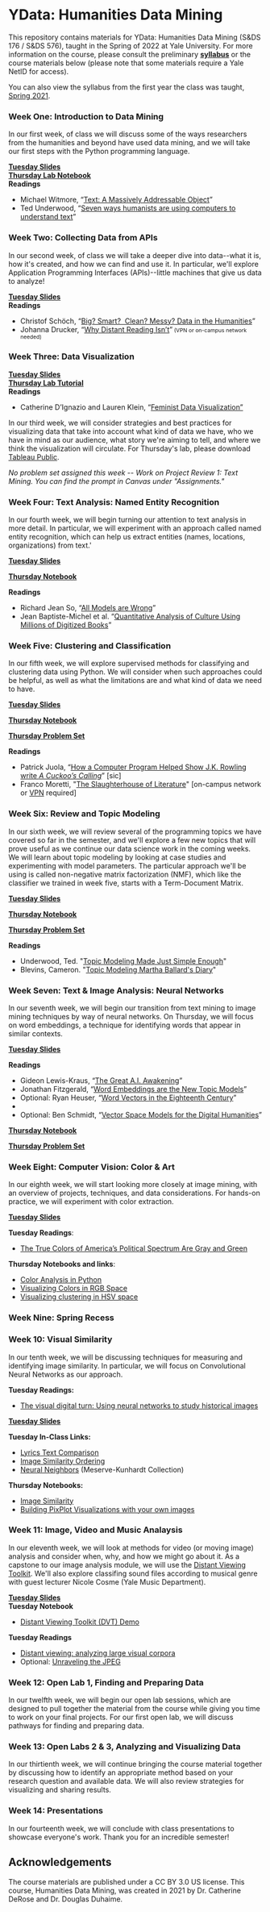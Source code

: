 # YData: Humanities Data Mining

This repository contains materials for YData: Humanities Data Mining (S&DS 176 / S&DS 576), taught in the Spring of 2022 at Yale University. For more information on the course, please consult the preliminary  [**syllabus**](https://github.com/YaleDHLab/humanities-data-mining/blob/master/YDATA-HumanitiesDataMiningSpring2022.pdf) or the course materials below (please note that some materials require a Yale NetID for access).

You can also view the syllabus from the first year the class was taught, [Spring 2021](https://github.com/YaleDHLab/humanities-data-mining/blob/master/Spring-2021.md).

### Week One: Introduction to Data Mining

In our first week, of class we will discuss some of the ways researchers from the humanities and beyond have used data mining, and we will take our first steps with the Python programming language.

[**Tuesday Slides**](https://docs.google.com/presentation/d/1kIM6ts5PnacRHk0YdGWvMY4ecgSnrTD32cdMUjjU2Hk/edit?usp=sharing)<br/>
[**Thursday Lab Notebook**](https://colab.research.google.com/drive/1ynzXjh0hKbdJIj0LtQuPFn-SaCWY3rPi?usp=sharing)<br/>
**Readings**<br/>
* Michael Witmore, “[Text: A Massively Addressable Object](https://dhdebates.gc.cuny.edu/read/untitled-88c11800-9446-469b-a3be-3fdb36bfbd1e/section/402e7e9a-359b-4b11-8386-a1b48e40425a)”
* Ted Underwood, “[Seven ways humanists are using computers to understand text](https://tedunderwood.com/2015/06/04/seven-ways-humanists-are-using-computers-to-understand-text/)”

### Week Two: Collecting Data from APIs

In our second week, of class we will take a deeper dive into data--what it is, how it's created, and how we can find and use it. In particular, we'll explore Application Programming Interfaces (APIs)--little machines that give us data to analyze!

[**Tuesday Slides**](https://docs.google.com/presentation/d/1nqA0TBXOnypuXMFtO4x6huMVGFabx41VT9Bd62fmT2s/edit?usp=sharing)<br/>
**Readings**<br/>
* Christof Schöch, &ldquo;<a class="inline_disabled" href="http://journalofdigitalhumanities.org/2-3/big-smart-clean-messy-data-in-the-humanities/" target="_blank" rel="noopener noreferrer">Big? Smart?&nbsp; Clean? Messy? Data in the Humanities</a>&rdquo;
* Johanna Drucker, &ldquo;<a class="inline_disabled" href="https://www.cambridge.org/core/services/aop-cambridge-core/content/view/757C1225CFDCF629FC2895C76DD747B0/S0030812900116098a.pdf/why-distant-reading-isnt.pdf" target="_blank" rel="noopener noreferrer">Why Distant Reading Isn&rsquo;t</a>&rdquo;<span style="font-size: 8pt;"> (VPN or on-campus network needed)</span>


### Week Three: Data Visualization

[**Tuesday Slides**](https://docs.google.com/presentation/d/17pd5CL-bfPI5da3igAc8fDlLh2KDbdynATUK-G1OQtg/edit?usp=sharing)<br/>
[**Thursday Lab Tutorial**](https://github.com/YaleDHLab/humanities-data-mining/blob/master/workshop-materials/tableau-workshop/README.md)<br/>
**Readings**<br/>
* Catherine D’Ignazio and Lauren Klein, “<a href="http://www.kanarinka.com/wp-content/uploads/2015/07/IEEE_Feminist_Data_Visualization.pdf">Feminist Data Visualization”</a>

In our third week, we will consider strategies and best practices for visualizing data that take into account what kind of data we have, who we have in mind as our audience, what story we're aiming to tell, and where we think the visualization will circulate. For Thursday's lab, please download [Tableau Public](https://public.tableau.com/en-us/s/).

<i>No problem set assigned this week -- Work on Project Review 1: Text Mining. You can find the prompt in Canvas under "Assignments."</i>

### Week Four: Text Analysis: Named Entity Recognition

In our fourth week, we will begin turning our attention to text analysis in more detail. In particular, we will experiment with an approach called named entity recognition, which can help us extract entities (names, locations, organizations) from text.'

**[Tuesday Slides](https://docs.google.com/presentation/d/1H_A8Swrl0uUgelx5DQKvuTJ_WL2EB_j7I54xMuqmf8o/edit?usp=sharing)**

**[Thursday Notebook](https://colab.research.google.com/drive/1qR2jj3gkol-LG_jXDS3lqCD3FbmcQM8r?usp=sharing)**


**Readings**<br/>
<ul>
    <li>Richard Jean So, &ldquo;<a class="inline_disabled" href="https://www.cambridge.org/core/journals/pmla/article/all-models-are-wrong/0AFE2CEA7F036769916EC819BFCD8E6E#" target="_blank" rel="noopener">All Models are Wrong</a>&rdquo;</li>
    <li>Jean Baptiste-Michel et al. &ldquo;<a class="inline_disabled" href="https://www.science.org/doi/10.1126/science.1199644" target="_blank" rel="noopener">Quantitative Analysis of Culture Using Millions of Digitized Books</a>&rdquo;</li>
</ul>

### Week Five: Clustering and Classification

In our fifth week, we will explore supervised methods for classifying and clustering data using Python. We will consider when such approaches could be helpful, as well as what the limitations are and what kind of data we need to have.

**[Tuesday Slides](https://docs.google.com/presentation/d/1--xcVylX4KPdiLe3j3-6tqkGg5dxmtc8cMZdEeeUKcw/edit?usp=sharing)**

**[Thursday Notebook](https://colab.research.google.com/drive/1evZDURv8s7-TGNsS24kQLJVkWRnzFtGp?usp=sharing)**

**[Thursday Problem Set](https://colab.research.google.com/drive/1uxEknnJQNivRiJhEh67MxQfZCNtsiAxh?usp=sharing)**

**Readings**<br/>
<ul>
    <li>Patrick Juola, &ldquo;<a class="inline_disabled" href="https://www.scientificamerican.com/article/how-a-computer-program-helped-show-jk-rowling-write-a-cuckoos-calling/" target="_blank" rel="noopener">How a Computer Program Helped Show J.K. Rowling write <em>A Cuckoo&rsquo;s Calling</em></a>&rdquo; [sic]</li>
    <li>Franco Moretti, "<a class="inline_disabled" href="https://muse.jhu.edu/article/22852" target="_blank" rel="noopener">The Slaughterhouse of Literature</a>" [on-campus network or <a class="inline_disabled" href="https://ask.library.yale.edu/faq/174875" target="_blank" rel="noopener">VPN</a> required]</li>
</ul>

### Week Six: Review and Topic Modeling 

In our sixth week, we will review several of the programming topics we have covered so far in the semester, and we'll explore a few new topics that will prove useful as we continue our data science work in the coming weeks. We will learn about topic modeling by looking at case studies and experimenting with model parameters. The particular approach we'll be using is called non-negative matrix factorization (NMF), which like the classifier we trained in week five, starts with a Term-Document Matrix.

**[Tuesday Slides](https://docs.google.com/presentation/d/18aMawTOqBQxSXrfN2V13ZCgK-1Ccw7M8G0148HOTMaM/edit?usp=sharing)**

**[Thursday Notebook](https://colab.research.google.com/drive/1Bk5Dat9vySfx3YeFYGn5Ydx1ChN5eQdr?usp=sharing)**

**[Thursday Problem Set](https://colab.research.google.com/drive/1R_t_s3DKlo2nTa-yW7DfvPc9UloBGfo_?usp=sharing)**

**Readings**<br/>
<ul>
    <li>Underwood, Ted. "<a class="inline_disabled" href="https://tedunderwood.com/2012/04/07/topic-modeling-made-just-simple-enough/" target="_blank" rel="noopener">Topic Modeling Made Just Simple Enough</a>"</li>
    <li>Blevins, Cameron. "<a class="inline_disabled" href="https://www.cameronblevins.org/posts/topic-modeling-martha-ballards-diary/" target="_blank" rel="noopener">Topic Modeling Martha Ballard's Diary</a>"</li>
</ul>

### Week Seven: Text & Image Analysis: Neural Networks

In our seventh week, we will begin our transition from text mining to image mining techniques by way of neural networks. On Thursday, we will focus on word embeddings, a technique for identifying words that appear in similar contexts.

**[Tuesday Slides](https://docs.google.com/presentation/d/1wj-5EjLEMRg7boOlrXB9TSOwMmjw0WNryyz_phBN4VI/edit?usp=sharing)**

**Readings**<br/>
<ul>
    <li>Gideon Lewis-Kraus, &ldquo;<a class="inline_disabled" href="https://www.nytimes.com/2016/12/14/magazine/the-great-ai-awakening.html" target="_blank" rel="noopener">The Great A.I. Awakening</a>&rdquo;</li>
    <li>Jonathan Fitzgerald, &ldquo;<a class="inline_disabled" href="https://cssh.northeastern.edu/nulab/word-embedding-models-new-topic-models/" target="_blank" rel="noopener">Word Embeddings are the New Topic Models</a>&rdquo;</li>
    <li>Optional: Ryan Heuser, &ldquo;<a href="https://ryanheuser.org/word-vectors/)">Word Vectors in the Eighteenth Century</a>&rdquo;<li>
    <li>Optional: Ben Schmidt, &ldquo;<a href="http://bookworm.benschmidt.org/posts/2015-10-25-Word-Embeddings.html">Vector Space Models for the Digital Humanities</a>&rdquo;</li>
</ul>

**[Thursday Notebook](https://colab.research.google.com/drive/1tGrSqgTyE1heKZuWxifPi-lHvjfeBYdr?usp=sharing)**

**[Thursday Problem Set](https://colab.research.google.com/drive/15qeboVR-U51Hk_F27Aua-MpwVmEQjuhf?usp=sharing)**

### Week Eight: Computer Vision: Color & Art 

In our eighth week, we will start looking more closely at image mining, with an overview of projects, techniques, and data considerations. For hands-on practice, we will experiment with color extraction.

**[Tuesday Slides](https://docs.google.com/presentation/d/1JS28si7_P9FSWN8ybp5XogCPR6sZfINVu2lIVq2KWN8/edit?usp=sharing)**

**Tuesday Readings**:

* [The True Colors of America’s Political Spectrum Are Gray and Green](https://www.nytimes.com/interactive/2020/09/02/upshot/america-political-spectrum.html)

**Thursday Notebooks and links**:

* [Color Analysis in Python](https://colab.research.google.com/drive/1MH-qZfIG30qRFUxWP7IZw4AQDFGtgy3w?usp=sharing)
* [Visualizing Colors in RGB Space](https://colab.research.google.com/drive/1Z7N_GD3PIDa2Ta2Ae7l2VmvON9FtXVma?usp=sharing)
* [Visualizing clustering in HSV space](http://dh.library.yale.edu/projects/vogue/colorcluster.html)

### Week Nine: Spring Recess

### Week 10: Visual Similarity

In our tenth week, we will be discussing techniques for measuring and identifying image similarity. In particular, we will focus on Convolutional Neural Networks as our approach.

**Tuesday Readings:**

* [The visual digital turn: Using neural networks to study historical images](https://academic.oup.com/dsh/article/35/1/194/5296356)

**[Tuesday Slides](https://docs.google.com/presentation/d/1BF7USpA4xqZ2zoLSkywJ7CvaF2nakILTvm8uITBeLeI/edit?usp=sharing)**

**Tuesday In-Class Links:**

* [Lyrics Text Comparison](https://colab.research.google.com/drive/1ImjzOLnxxfM0qcjD8K1rOugkJziGUzZz?usp=sharing)
* [Image Similarity Ordering](https://cderose.github.io/image-similarity/)
* [Neural Neighbors](https://dhlab.yale.edu/neural-neighbors/) (Meserve-Kunhardt Collection)

**Thursday Notebooks:**

* [Image Similarity](https://colab.research.google.com/drive/1nI-7QOaWgepRDBcATIe6EylsYvibZg9j?usp=sharing)
* [Building PixPlot Visualizations with your own images](https://colab.research.google.com/drive/1eQg6yAXUDM_XdS5E1PmZ5J_BhJBclEhi?usp=sharing)

### Week 11: Image, Video and Music Analaysis

In our eleventh week, we will look at methods for video (or moving image) analysis and consider when, why, and how we might go about it. As a capstone to our image analysis module, we will use the [Distant Viewing Toolkit](https://github.com/distant-viewing/dvt). We'll also explore classifing sound files according to musical genre with guest lecturer Nicole Cosme (Yale Music Department).

**[Tuesday Slides](https://docs.google.com/presentation/d/1B1w3gLd_27xebM43urhVlI8-XaKOwqtBvYBH-05lREY/edit?usp=sharing)**<br>
**Tuesday Notebook**
* [Distant Viewing Toolkit (DVT) Demo](https://colab.research.google.com/drive/1gRUI8LRtCUpCfglTHNsPwx4e_NoUBSSU?usp=sharing)<br>

**Tuesday Readings**
* [Distant viewing: analyzing large visual corpora](https://academic.oup.com/dsh/article/34/Supplement_1/i3/5694340)
* Optional: [Unraveling the JPEG](https://parametric.press/issue-01/unraveling-the-jpeg/)

### Week 12: Open Lab 1, Finding and Preparing Data

In our twelfth week, we will begin our open lab sessions, which are designed to pull together the material from the course while giving you time to work on your final projects. For our first open lab, we will discuss pathways for finding and preparing data.

### Week 13: Open Labs 2 & 3, Analyzing and Visualizing Data

In our thirtienth week, we will continue bringing the course material together by discussing how to identify an appropriate method based on your research question and available data. We will also review strategies for visualizing and sharing results. 

### Week 14: Presentations

In our fourteenth week, we will conclude with class presentations to showcase everyone's work. Thank you for an incredible semester!


## Acknowledgements
The course materials are published under a CC BY 3.0 US license. This course, Humanities Data Mining, was created in 2021 by Dr. Catherine DeRose and Dr. Douglas Duhaime.
